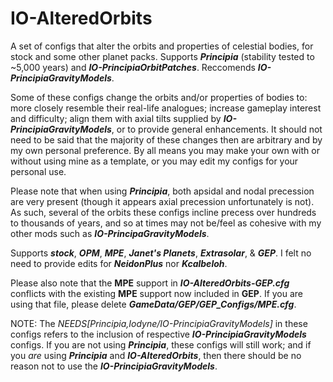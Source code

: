 # IO-AlteredOrbits
A set of configs that alter the orbits and properties of celestial bodies, for stock and some other planet packs.
Supports ***Principia*** (stability tested to ~5,000 years) and ***IO-PrincipiaOrbitPatches***. Reccomends ***IO-PrincipiaGravityModels***.

Some of these configs change the orbits and/or properties of bodies to: more closely resemble their real-life analogues; increase gameplay interest and difficulty; align them with axial tilts supplied by ***IO-PrincipiaGravityModels***, or to provide general enhancements.
It should not need to be said that the majority of these changes then are arbitrary and by my own personal preference. By all means you may make your own with or without using mine as a template, or you may edit my configs for your personal use.

Please note that when using ***Principia***, both apsidal and nodal precession are very present (though it appears axial precession unfortunately is not). As such, several of the orbits these configs incline precess over hundreds to thousands of years, and so at times may not be/feel as cohesive with my other mods such as ***IO-PrincipaGravityModels***.

Supports ***stock***, ***OPM***, ***MPE***, ***Janet's Planets***, ***Extrasolar***, & ***GEP***. I felt no need to provide edits for ***NeidonPlus*** nor ***Kcalbeloh***.

Please also note that the **MPE** support in ***IO-AlteredOrbits-GEP.cfg*** conflicts with the existing **MPE** support now included in **GEP**. If you are using that file, please delete ***GameData/GEP/GEP_Configs/MPE.cfg***.

NOTE: The *NEEDS[Principia,Iodyne/IO-PrincipiaGravityModels]* in these configs refers to the inclusion of respective ***IO-PrincipiaGravityModels*** configs. If you are not using ***Principia***, these configs will still work; and if you *are* using ***Principia*** and ***IO-AlteredOrbits***, then there should be no reason not to use the ***IO-PrincipiaGravityModels***.
